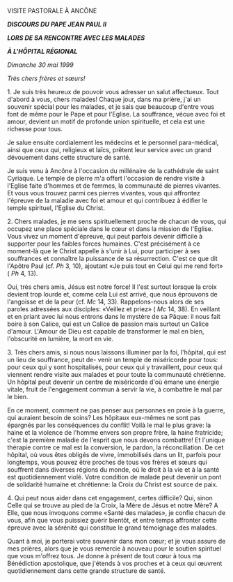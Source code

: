 VISITE PASTORALE À ANCÔNE

***DISCOURS DU PAPE JEAN PAUL II***

***LORS DE SA RENCONTRE AVEC LES MALADES***

***À L'HÔPITAL RÉGIONAL***

*Dimanche 30 mai 1999*

*Très chers frères et sœurs!*

1\. Je suis très heureux de pouvoir vous adresser un salut affectueux. Tout d'abord à vous, chers malades! Chaque jour, dans ma prière, j'ai un souvenir spécial pour les malades, et je sais que beaucoup d'entre vous font de même pour le Pape et pour l'Eglise. La souffrance, vécue avec foi et amour, devient un motif de profonde union spirituelle, et cela est une richesse pour tous.

Je salue ensuite cordialement les médecins et le personnel para-médical, ainsi que ceux qui, religieux et laïcs, prêtent leur service avec un grand dévouement dans cette structure de santé.

Je suis venu à Ancône à l'occasion du millénaire de la cathédrale de saint Cyriaque. Le temple de pierre m'a offert l'occasion de rendre visite à l'Eglise faite d'hommes et de femmes, la communauté de pierres vivantes. Et vous vous trouvez parmi ces pierres vivantes, vous qui affrontez l'épreuve de la maladie avec foi et amour et qui contribuez à édifier le temple spirituel, l'Eglise du Christ.

2\. Chers malades, je me sens spirituellement proche de chacun de vous, qui occupez une place spéciale dans le cœur et dans la mission de l'Eglise. Vous vivez un moment d'épreuve, qui peut parfois devenir difficile à supporter pour les faibles forces humaines. C'est précisément à ce moment-là que le Christ appelle à s'unir à Lui, pour participer à ses souffrances et connaître la puissance de sa résurrection. C'est ce que dit l'Apôtre Paul (cf. *Ph* 3, 10), ajoutant «Je puis tout en Celui qui me rend fort» ( *Ph* 4, 13).

Oui, très chers amis, Jésus est notre force! Il l'est surtout lorsque la croix devient trop lourde et, comme cela Lui est arrivé, que nous éprouvons de l'angoisse et de la peur (cf. *Mc* 14, 33). Rappelons-nous alors de ses paroles adressées aux disciples: «Veillez et priez» ( *Mc* 14, 38). En veillant et en priant avec lui nous entrons dans le mystère de sa Pâque: il nous fait boire à son Calice, qui est un Calice de passion mais surtout un Calice d'amour. L'Amour de Dieu est capable de transformer le mal en bien, l'obscurité en lumière, la mort en vie.

3\. Très chers amis, si nous nous laissons illuminer par la foi, l'hôpital, qui est un lieu de souffrance, peut de- venir un temple de miséricorde pour tous: pour ceux qui y sont hospitalisés, pour ceux qui y travaillent, pour ceux qui viennent rendre visite aux malades et pour toute la communauté chrétienne. Un hôpital peut devenir un centre de miséricorde d'où émane une énergie vitale, fruit de l'engagement commun à servir la vie, à combattre le mal par le bien.

En ce moment, comment ne pas penser aux personnes en proie à la guerre, qui auraient besoin de soins? Les hôpitaux eux-mêmes ne sont pas épargnés par les conséquences du conflit! Voilà le mal le plus grave: la haine et la violence de l'homme envers son propre frère, la haine fratricide; c'est la première maladie de l'esprit que nous devons combattre! Et l'unique thérapie contre ce mal est la conversion, le pardon, la réconciliation. De cet hôpital, où vous êtes obligés de vivre, immobilisés dans un lit, parfois pour longtemps, vous pouvez être proches de tous vos frères et sœurs qui souffrent dans diverses régions du monde, où le droit à la vie et à la santé est quotidiennement violé. Votre condition de malade peut devenir un pont de solidarité humaine et chrétienne: la Croix du Christ est source de paix.

4\. Qui peut nous aider dans cet engagement, certes difficile? Qui, sinon Celle qui se trouve au pied de la Croix, la Mère de Jésus et notre Mère? A Elle, que nous invoquons comme «Santé des malades», je confie chacun de vous, afin que vous puissiez guérir bientôt, et entre temps affronter cette épreuve avec la sérénité qui constitue le grand témoignage des malades.

Quant à moi, je porterai votre souvenir dans mon cœur; et je vous assure de mes prières, alors que je vous remercie à nouveau pour le soutien spirituel que vous m'offrez tous. Je donne à présent de tout cœur à tous ma Bénédiction apostolique, que j'étends à vos proches et à ceux qui œuvrent quotidiennement dans cette grande structure de santé.